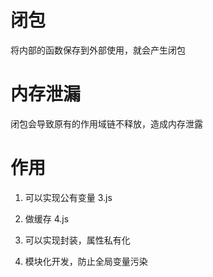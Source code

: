 # 闭包
将内部的函数保存到外部使用，就会产生闭包

# 内存泄漏
闭包会导致原有的作用域链不释放，造成内存泄露

# 作用
1. 可以实现公有变量  3.js

2. 做缓存  4.js

3. 可以实现封装，属性私有化

4. 模块化开发，防止全局变量污染